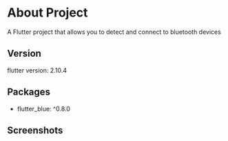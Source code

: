 # About Project

A Flutter project that allows you to detect and connect to bluetooth devices

## Version
flutter version: 2.10.4

## Packages
- flutter_blue: ^0.8.0

## Screenshots

